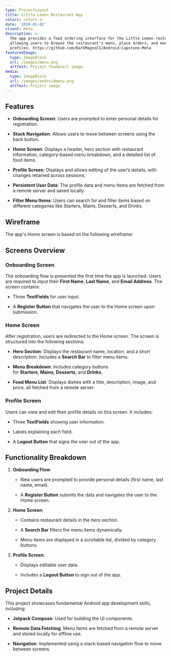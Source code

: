 ```yaml
---
type: ProjectLayout
title: Little Lemon Restaurant App
colors: colors-a
date: '2024-02-02'
client: Meta
description: >-
  The app provides a food ordering interface for the Little Lemon restaurant,
  allowing users to browse the restaurant's menu, place orders, and manage their
  profiles. https://github.com/DarkMagnoCS/Android-Capstone-Meta
featuredImage:
  type: ImageBlock
  url: /images/menu.png
  altText: Project thumbnail image
media:
  type: ImageBlock
  url: /images/androidmenu.png
  altText: Project image
---
```

## Features



*   **Onboarding Screen**: Users are prompted to enter personal details for registration.

*   **Stack Navigation**: Allows users to move between screens using the back button.

*   **Home Screen**: Displays a header, hero section with restaurant information, category-based menu breakdown, and a detailed list of food items.

*   **Profile Screen**: Displays and allows editing of the user’s details, with changes retained across sessions.

*   **Persistent User Data**: The profile data and menu items are fetched from a remote server and saved locally.

*   **Filter Menu Items**: Users can search for and filter items based on different categories like Starters, Mains, Desserts, and Drinks.

## Wireframe



The app's Home screen is based on the following wireframe:



## Screens Overview



### Onboarding Screen



The onboarding flow is presented the first time the app is launched. Users are required to input their **First Name**, **Last Name**, and **Email Address**. The screen contains:

*   Three **TextFields** for user input.

*   A **Register Button** that navigates the user to the Home screen upon submission.

### Home Screen



After registration, users are redirected to the Home screen. The screen is structured into the following sections:

*   **Hero Section**: Displays the restaurant name, location, and a short description. Includes a **Search Bar** to filter menu items.

*   **Menu Breakdown**: Includes category buttons for **Starters**, **Mains**, **Desserts**, and **Drinks**.

*   **Food Menu List**: Displays dishes with a title, description, image, and price, all fetched from a remote server.

### Profile Screen



Users can view and edit their profile details on this screen. It includes:

*   Three **TextFields** showing user information.

*   Labels explaining each field.

*   A **Logout Button** that signs the user out of the app.

## Functionality Breakdown



1.  **Onboarding Flow**:

    *   New users are prompted to provide personal details (first name, last name, email).

    *   A **Register Button** submits the data and navigates the user to the Home screen.

2.  **Home Screen**:

    *   Contains restaurant details in the hero section.

    *   A **Search Bar** filters the menu items dynamically.

    *   Menu items are displayed in a scrollable list, divided by category buttons.

3.  **Profile Screen**:

    *   Displays editable user data.

    *   Includes a **Logout Button** to sign out of the app.

## Project Details



This project showcases fundamental Android app development skills, including:

*   **Jetpack Compose**: Used for building the UI components.

*   **Remote Data Fetching**: Menu items are fetched from a remote server and stored locally for offline use.

*   **Navigation**: Implemented using a stack-based navigation flow to move between screens.




